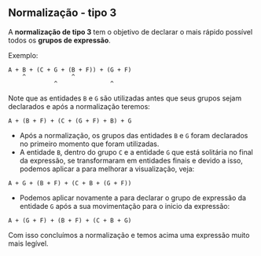 ## Normalização - tipo 3 <header-set anchor-name="normalization-3" />

A **normalização de tipo 3** tem o objetivo de declarar o mais rápido possível todos os **grupos de expressão**.

Exemplo:

```
A + B + (C + G + (B + F)) + (G + F)
    ^             ^    
             ^               ^
```

Note que as entidades `B` e `G` são utilizadas antes que seus grupos sejam declarados e após a normalização teremos:

```
A + (B + F) + (C + (G + F) + B) + G
```

* Após a normalização, os grupos das entidades `B` e `G` foram declarados no primeiro momento que foram utilizadas.
* A entidade `B`, dentro do grupo `C` e a entidade `G` que está solitária no final da expressão, se transformaram em entidades finais e devido a isso, podemos aplicar a <header-get anchor-name="normalization-2" /> para melhorar a visualização, veja:

```
A + G + (B + F) + (C + B + (G + F))
```

* Podemos aplicar novamente a <header-get anchor-name="normalization-3" /> para declarar o grupo de expressão da entidade `G` após a sua movimentação para o inicio da expressão:

```
A + (G + F) + (B + F) + (C + B + G)
```

Com isso concluímos a normalização e temos acima uma expressão muito mais legível.